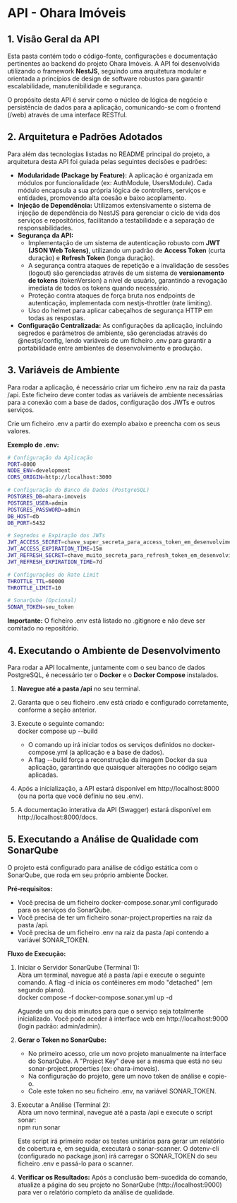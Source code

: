 # **API \- Ohara Imóveis**

## **1\. Visão Geral da API**

Esta pasta contém todo o código-fonte, configurações e documentação pertinentes ao backend do projeto Ohara Imóveis. A API foi desenvolvida utilizando o framework **NestJS**, seguindo uma arquitetura modular e orientada a princípios de design de software robustos para garantir escalabilidade, manutenibilidade e segurança.

O propósito desta API é servir como o núcleo de lógica de negócio e persistência de dados para a aplicação, comunicando-se com o frontend (/web) através de uma interface RESTful.

## **2\. Arquitetura e Padrões Adotados**

Para além das tecnologias listadas no README principal do projeto, a arquitetura desta API foi guiada pelas seguintes decisões e padrões:

* **Modularidade (Package by Feature):** A aplicação é organizada em módulos por funcionalidade (ex: AuthModule, UsersModule). Cada módulo encapsula a sua própria lógica de controllers, serviços e entidades, promovendo alta coesão e baixo acoplamento.  
* **Injeção de Dependência:** Utilizamos extensivamente o sistema de injeção de dependência do NestJS para gerenciar o ciclo de vida dos serviços e repositórios, facilitando a testabilidade e a separação de responsabilidades.  
* **Segurança da API:**  
  * Implementação de um sistema de autenticação robusto com **JWT (JSON Web Tokens)**, utilizando um padrão de **Access Token** (curta duração) e **Refresh Token** (longa duração).  
  * A segurança contra ataques de repetição e a invalidação de sessões (logout) são gerenciadas através de um sistema de **versionamento de tokens** (tokenVersion) a nível de usuário, garantindo a revogação imediata de todos os tokens quando necessário.  
  * Proteção contra ataques de força bruta nos endpoints de autenticação, implementada com nestjs-throttler (rate limiting).  
  * Uso do helmet para aplicar cabeçalhos de segurança HTTP em todas as respostas.  
* **Configuração Centralizada:** As configurações da aplicação, incluindo segredos e parâmetros de ambiente, são gerenciadas através do @nestjs/config, lendo variáveis de um ficheiro .env para garantir a portabilidade entre ambientes de desenvolvimento e produção.

## **3\. Variáveis de Ambiente**

Para rodar a aplicação, é necessário criar um ficheiro .env na raiz da pasta /api. Este ficheiro deve conter todas as variáveis de ambiente necessárias para a conexão com a base de dados, configuração dos JWTs e outros serviços.

Crie um ficheiro .env a partir do exemplo abaixo e preencha com os seus valores.

**Exemplo de .env:**

```bash
# Configuração da Aplicação
PORT=8000
NODE_ENV=development
CORS_ORIGIN=http://localhost:3000

# Configuração do Banco de Dados (PostgreSQL)
POSTGRES_DB=ohara-imoveis
POSTGRES_USER=admin
POSTGRES_PASSWORD=admin
DB_HOST=db
DB_PORT=5432

# Segredos e Expiração dos JWTs
JWT_ACCESS_SECRET=chave_super_secreta_para_access_token_em_desenvolvimento
JWT_ACCESS_EXPIRATION_TIME=15m
JWT_REFRESH_SECRET=chave_muito_secreta_para_refresh_token_em_desenvolvimento
JWT_REFRESH_EXPIRATION_TIME=7d

# Configurações do Rate Limit
THROTTLE_TTL=60000
THROTTLE_LIMIT=10

# SonarQube (Opcional)
SONAR_TOKEN=seu_token
```

**Importante:** O ficheiro .env está listado no .gitignore e não deve ser comitado no repositório.

## **4\. Executando o Ambiente de Desenvolvimento**

Para rodar a API localmente, juntamente com o seu banco de dados PostgreSQL, é necessário ter o **Docker** e o **Docker Compose** instalados.

1. **Navegue até a pasta /api** no seu terminal.  
2. Garanta que o seu ficheiro .env está criado e configurado corretamente, conforme a seção anterior.  
3. Execute o seguinte comando:  
   docker compose up \--build

   * O comando up irá iniciar todos os serviços definidos no docker-compose.yml (a aplicação e a base de dados).  
   * A flag \--build força a reconstrução da imagem Docker da sua aplicação, garantindo que quaisquer alterações no código sejam aplicadas.  
4. Após a inicialização, a API estará disponível em http://localhost:8000 (ou na porta que você definiu no seu .env).  
5. A documentação interativa da API (Swagger) estará disponível em http://localhost:8000/docs.

## **5\. Executando a Análise de Qualidade com SonarQube**

O projeto está configurado para análise de código estática com o SonarQube, que roda em seu próprio ambiente Docker.

**Pré-requisitos:**

* Você precisa de um ficheiro docker-compose.sonar.yml configurado para os serviços do SonarQube.  
* Você precisa de ter um ficheiro sonar-project.properties na raiz da pasta /api.  
* Você precisa de um ficheiro .env na raiz da pasta /api contendo a variável SONAR\_TOKEN.

**Fluxo de Execução:**

1. Iniciar o Servidor SonarQube (Terminal 1):  
   Abra um terminal, navegue até a pasta /api e execute o seguinte comando. A flag \-d inicia os contêineres em modo "detached" (em segundo plano).  
   docker compose \-f docker-compose.sonar.yml up \-d

   Aguarde um ou dois minutos para que o serviço seja totalmente inicializado. Você pode aceder à interface web em http://localhost:9000 (login padrão: admin/admin).  
2. **Gerar o Token no SonarQube:**  
   * No primeiro acesso, crie um novo projeto manualmente na interface do SonarQube. A "Project Key" deve ser a mesma que está no seu sonar-project.properties (ex: ohara-imoveis).  
   * Na configuração do projeto, gere um novo token de análise e copie-o.  
   * Cole este token no seu ficheiro .env, na variável SONAR\_TOKEN.  
3. Executar a Análise (Terminal 2):  
   Abra um novo terminal, navegue até a pasta /api e execute o script sonar:  
   npm run sonar

   Este script irá primeiro rodar os testes unitários para gerar um relatório de cobertura e, em seguida, executará o sonar-scanner. O dotenv-cli (configurado no package.json) irá carregar o SONAR\_TOKEN do seu ficheiro .env e passá-lo para o scanner.  
4. **Verificar os Resultados:** Após a conclusão bem-sucedida do comando, atualize a página do seu projeto no SonarQube (http://localhost:9000) para ver o relatório completo da análise de qualidade.